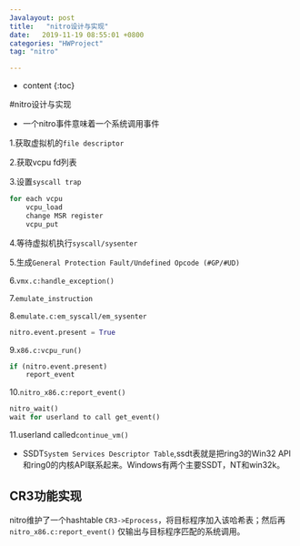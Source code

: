 ```yaml
---
Javalayout: post
title:   "nitro设计与实现"
date:   2019-11-19 08:55:01 +0800
categories: "HWProject"
tag: "nitro"

---
```


* content
{:toc}




#nitro设计与实现

* 一个nitro事件意味着一个系统调用事件

1.获取虚拟机的`file descriptor`

2.获取vcpu fd列表

3.设置`syscall trap`

```python
for each vcpu
	vcpu_load
	change MSR register
	vcpu_put
```

4.等待虚拟机执行`syscall/sysenter`

5.生成`General Protection Fault/Undefined Opcode (#GP/#UD)` 

6.`vmx.c:handle_exception()`

7.`emulate_instruction`

8.`emulate.c:em_syscall/em_sysenter`

```python
nitro.event.present = True
```

9.`x86.c:vcpu_run()`

```python
if (nitro.event.present)
	report_event
```

10.`nitro_x86.c:report_event()`

```python
nitro_wait()
wait for userland to call get_event()
```

11.userland called`continue_vm()`



* SSDT`System Services Descriptor Table`,ssdt表就是把ring3的Win32 API和ring0的内核API联系起来。Windows有两个主要SSDT，NT和win32k。

## CR3功能实现

nitro维护了一个hashtable `CR3->Eprocess`，将目标程序加入该哈希表；然后再`nitro_x86.c:report_event()` 仅输出与目标程序匹配的系统调用。

##